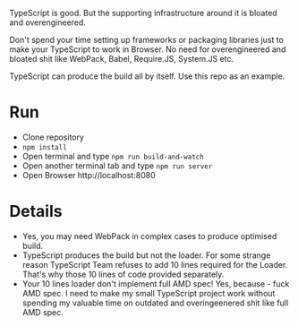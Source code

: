 TypeScript is good. But the supporting infrastructure around it is bloated and overengineered.

Don't spend your time setting up frameworks or packaging libraries just to make 
your TypeScript to work in Browser. No need for overengineered and bloated shit like WebPack, 
Babel, Require.JS, System.JS etc.

TypeScript can produce the build all by itself. Use this repo as an example.

Run
===

- Clone repository
- `npm install`
- Open terminal and type `npm run build-and-watch`
- Open another terminal tab and type `npm run server`
- Open Browser http://localhost:8080

Details
=======

- Yes, you may need WebPack in complex cases to produce optimised build.
- TypeScript produces the build but not the loader. For some strange reason TypeScript Team
  refuses to add 10 lines required for the Loader. That's why those 10 lines of code provided
  separately. 
- Your 10 lines loader don't implement full AMD spec! Yes, because - fuck AMD spec. I need
  to make my small TypeScript project work without spending my valuable time on outdated and overingeenered shit like full AMD spec.
